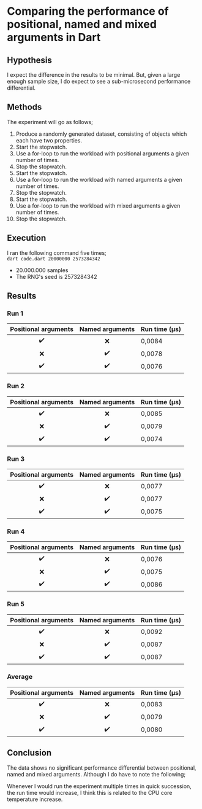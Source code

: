 # Comparing the performance of positional, named and mixed arguments in Dart
## Hypothesis
I expect the difference in the results to be minimal. But, given a large enough sample size, I do expect to see a sub-microsecond performance differential.
## Methods
The experiment will go as follows;
1. Produce a randomly generated dataset, consisting of objects which each have two properties.
2. Start the stopwatch.
3. Use a for-loop to run the workload with positional arguments a given number of times.
4. Stop the stopwatch.
5. Start the stopwatch.
6. Use a for-loop to run the workload with named arguments a given number of times.
7. Stop the stopwatch.
8. Start the stopwatch.
9. Use a for-loop to run the workload with mixed arguments a given number of times.
10. Stop the stopwatch.
## Execution
I ran the following command five times;  
`dart code.dart 20000000 2573284342`  
- 20.000.000 samples
- The RNG's seed is 2573284342
## Results
### Run 1
| Positional arguments | Named arguments | Run time **(μs)** |
|:---:|:---:| --- |
| ✔️ | ❌ | 0,0084 |
| ❌ | ✔️ | 0,0078 |
| ✔️ | ✔️ | 0,0076 |
### Run 2
| Positional arguments | Named arguments | Run time **(μs)** |
|:---:|:---:| --- |
| ✔️ | ❌ | 0,0085 |
| ❌ | ✔️ | 0,0079 |
| ✔️ | ✔️ | 0,0074 |
### Run 3
| Positional arguments | Named arguments | Run time **(μs)** |
|:---:|:---:| --- |
| ✔️ | ❌ | 0,0077 |
| ❌ | ✔️ | 0,0077 |
| ✔️ | ✔️ | 0,0075 |
### Run 4
| Positional arguments | Named arguments | Run time **(μs)** |
|:---:|:---:| --- |
| ✔️ | ❌ | 0,0076 |
| ❌ | ✔️ | 0,0075 |
| ✔️ | ✔️ | 0,0086 |
### Run 5
| Positional arguments | Named arguments | Run time **(μs)** |
|:---:|:---:| --- |
| ✔️ | ❌ | 0,0092 |
| ❌ | ✔️ | 0,0087 |
| ✔️ | ✔️ | 0,0087 |
### Average
| Positional arguments | Named arguments | Run time **(μs)** |
|:---:|:---:| --- |
| ✔️ | ❌ | 0,0083 |
| ❌ | ✔️ | 0,0079 |
| ✔️ | ✔️ | 0,0080 |
## Conclusion
The data shows no significant  performance differential between positional, named and mixed arguments. Although I do have to note the following;

Whenever I would run the experiment multiple times in quick succession, the run time would increase, I think this is related to the CPU core temperature increase.
